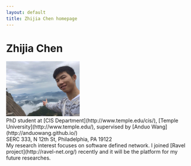 ```yaml
---
layout: default
title: Zhijia Chen homepage
---
```

# Zhijia Chen
<img border="0" src="/resource/Zhijia.jpg" height="150">
<br>
PhD student at [CIS Department](http://www.temple.edu/cis/), [Temple University](http://www.temple.edu/), supervised by [Anduo Wang](http://anduowang.github.io/)<br>
SERC 333, N 12th St, Philadelphia, PA 19122<br>
My research interest focuses on software defined network. I joined [Ravel project](http://ravel-net.org/) recently and it will be the platform for my future researches.
